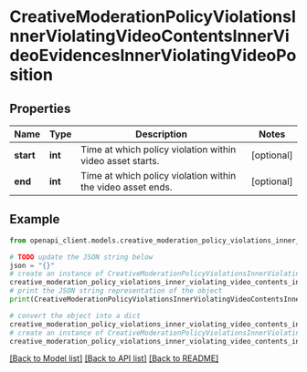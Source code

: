 # CreativeModerationPolicyViolationsInnerViolatingVideoContentsInnerVideoEvidencesInnerViolatingVideoPosition


## Properties

Name | Type | Description | Notes
------------ | ------------- | ------------- | -------------
**start** | **int** | Time at which policy violation within video asset starts. | [optional] 
**end** | **int** | Time at which policy violation within the video asset ends. | [optional] 

## Example

```python
from openapi_client.models.creative_moderation_policy_violations_inner_violating_video_contents_inner_video_evidences_inner_violating_video_position import CreativeModerationPolicyViolationsInnerViolatingVideoContentsInnerVideoEvidencesInnerViolatingVideoPosition

# TODO update the JSON string below
json = "{}"
# create an instance of CreativeModerationPolicyViolationsInnerViolatingVideoContentsInnerVideoEvidencesInnerViolatingVideoPosition from a JSON string
creative_moderation_policy_violations_inner_violating_video_contents_inner_video_evidences_inner_violating_video_position_instance = CreativeModerationPolicyViolationsInnerViolatingVideoContentsInnerVideoEvidencesInnerViolatingVideoPosition.from_json(json)
# print the JSON string representation of the object
print(CreativeModerationPolicyViolationsInnerViolatingVideoContentsInnerVideoEvidencesInnerViolatingVideoPosition.to_json())

# convert the object into a dict
creative_moderation_policy_violations_inner_violating_video_contents_inner_video_evidences_inner_violating_video_position_dict = creative_moderation_policy_violations_inner_violating_video_contents_inner_video_evidences_inner_violating_video_position_instance.to_dict()
# create an instance of CreativeModerationPolicyViolationsInnerViolatingVideoContentsInnerVideoEvidencesInnerViolatingVideoPosition from a dict
creative_moderation_policy_violations_inner_violating_video_contents_inner_video_evidences_inner_violating_video_position_from_dict = CreativeModerationPolicyViolationsInnerViolatingVideoContentsInnerVideoEvidencesInnerViolatingVideoPosition.from_dict(creative_moderation_policy_violations_inner_violating_video_contents_inner_video_evidences_inner_violating_video_position_dict)
```
[[Back to Model list]](../README.md#documentation-for-models) [[Back to API list]](../README.md#documentation-for-api-endpoints) [[Back to README]](../README.md)


